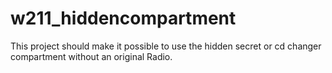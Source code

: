 # w211_hiddencompartment
This project should make it possible to use the hidden secret or cd changer compartment without an original Radio.
